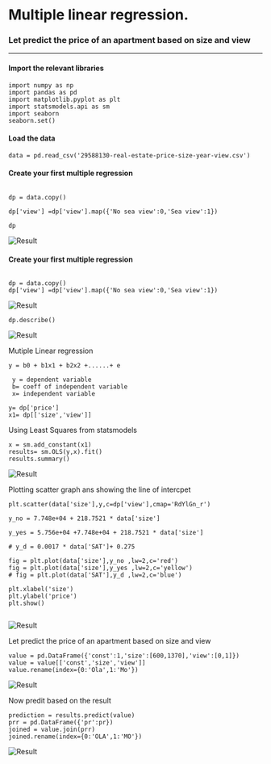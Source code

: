 # Multiple linear regression.
### Let predict the price of an apartment based on size and view 


---------------------------------------
#### Import the relevant libraries


```
import numpy as np
import pandas as pd
import matplotlib.pyplot as plt
import statsmodels.api as sm
import seaborn
seaborn.set()

```

#### Load the data

```data = pd.read_csv('29588130-real-estate-price-size-year-view.csv')  ```

#### Create your first multiple regression

```

dp = data.copy()

dp['view'] =dp['view'].map({'No sea view':0,'Sea view':1})

dp
```

![Result](B.png)


#### Create your first multiple regression




```

dp = data.copy()
dp['view'] =dp['view'].map({'No sea view':0,'Sea view':1})

```
![Result](A.png)

```dp.describe() ```

![Result](C.png)

 Mutiple Linear regression 
```
y = b0 + b1x1 + b2x2 +......+ e 

 y = dependent variable
 b= coeff of independent variable
 x= independent variable 
 ```

```
y= dp['price']
x1= dp[['size','view']]
```
Using Least Squares	 from  statsmodels

```
x = sm.add_constant(x1)
results= sm.OLS(y,x).fit()
results.summary()
```

![Result](D.png)

Plotting scatter graph ans showing the line of intercpet 

````
plt.scatter(data['size'],y,c=dp['view'],cmap='RdYlGn_r')

y_no = 7.748e+04 + 218.7521 * data['size']

y_yes = 5.756e+04 +7.748e+04 + 218.7521 * data['size'] 

# y_d = 0.0017 * data['SAT']+ 0.275

fig = plt.plot(data['size'],y_no ,lw=2,c='red')
fig = plt.plot(data['size'],y_yes ,lw=2,c='yellow')
# fig = plt.plot(data['SAT'],y_d ,lw=2,c='blue')

plt.xlabel('size')
plt.ylabel('price')
plt.show()


````

![Result](E.png)

Let predict the price of an apartment based on size and view 


```
value = pd.DataFrame({'const':1,'size':[600,1370],'view':[0,1]})
value = value[['const','size','view']]
value.rename(index={0:'Ola',1:'Mo'})
```

![Result](G.png)

Now predit based on the result

``` 
prediction = results.predict(value)
prr = pd.DataFrame({'pr':pr})
joined = value.join(prr)
joined.rename(index={0:'OLA',1:'MO'})

```

![Result](H.png)